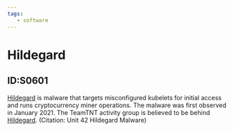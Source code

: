 ```yaml
---
tags:
   - software
---
```

# Hildegard
## ID:S0601
[Hildegard](/mitre/software/S0601) is malware that targets misconfigured kubelets for initial access and runs cryptocurrency miner operations. The malware was first observed in January 2021. The TeamTNT activity group is believed to be behind [Hildegard](/mitre/software/S0601). (Citation: Unit 42 Hildegard Malware)
